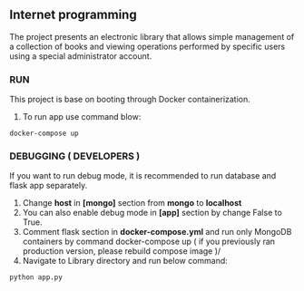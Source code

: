 ## Internet programming

The project presents an electronic library that allows simple management of a collection of books and viewing operations 
performed by specific users using a special administrator account.

### RUN

This project is base on booting through Docker containerization.

1. To run app use command blow:
```shell
docker-compose up 
```

### DEBUGGING ( DEVELOPERS )

If you want to run debug mode, it is recommended to run database and flask app separately.

1. Change **host** in **[mongo]** section from **mongo** to **localhost**
2. You can also enable debug mode in **[app]** section by change False to True.
3. Comment flask section in **docker-compose.yml** and run only MongoDB containers by command docker-compose up
   ( if you previously ran production version, please rebuild compose image )/
4. Navigate to Library directory and run below command:
```shell
python app.py
```

